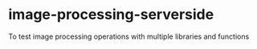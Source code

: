 # image-processing-serverside
To test image processing operations with multiple libraries and functions
